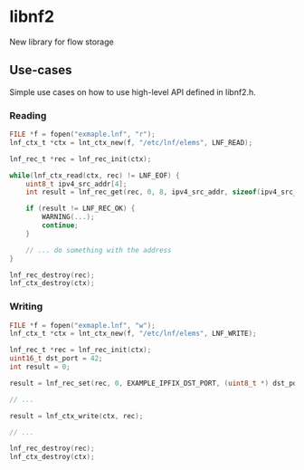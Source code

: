 # libnf2
New library for flow storage

## Use-cases

Simple use cases on how to use high-level API defined in libnf2.h.

### Reading
```C
FILE *f = fopen("exmaple.lnf", "r");
lnf_ctx_t *ctx = lnt_ctx_new(f, "/etc/lnf/elems", LNF_READ);

lnf_rec_t *rec = lnf_rec_init(ctx);

while(lnf_ctx_read(ctx, rec) != LNF_EOF) {
    uint8_t ipv4_src_addr[4];
    int result = lnf_rec_get(rec, 0, 8, ipv4_src_addr, sizeof(ipv4_src_addr));

    if (result != LNF_REC_OK) {
        WARNING(...);
        continue;
    }

    // ... do something with the address
}

lnf_rec_destroy(rec);
lnf_ctx_destroy(ctx);
```

### Writing
```C
FILE *f = fopen("exmaple.lnf", "w");
lnf_ctx_t *ctx = lnt_ctx_new(f, "/etc/lnf/elems", LNF_WRITE);

lnf_rec_t *rec = lnf_rec_init(ctx);
uint16_t dst_port = 42;
int result = 0;

result = lnf_rec_set(rec, 0, EXAMPLE_IPFIX_DST_PORT, (uint8_t *) dst_port, sizeof(dst_port));

// ...

result = lnf_ctx_write(ctx, rec);

// ...

lnf_rec_destroy(rec);
lnf_ctx_destroy(ctx);
```
